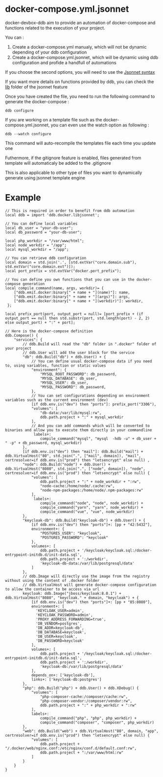 docker-compose.yml.jsonnet
===

docker-devbox-ddb aim to provide an automation of docker-compose and functions related to the execution of your project.

You can : 
1. Create a docker-compose.yml manualy, which will not be dynamic depending of your ddb configuration
2. Create a docker-compose.yml.jsonnet, which will be dynamic using ddb configuration and profide a handfull of automations

If you choose the second options, you will need to use the [Jsonnet syntax](https://jsonnet.org/)

If you want more details on functions provided by ddb, you can check the [lib](../ddb/feature/jsonnet/lib) folder of the jsonnet feature

Once you have created the file, you need to run the following command to generate the docker-compose : 
```shell script
ddb configure
```

If you are working on a template file such as the docker-compose.yml.jsonnet, you can even use the watch option as following :
```shell script
ddb --watch configure
```
This command will auto-recompile the templates file each time you update one 

Futhermore, if the gitignore feature is enabled, files generated from template will automaticaly be added to the .gitignore

This is also applicable to other type of files you want to dynamically generate using jsonnet template engine

# Example
```jsonnet
// This is required in order to benefit from ddb automation
local ddb = import 'ddb.docker.libjsonnet';

// You can define local variables
local db_user = "your-db-user";
local db_password = "your-db-user";

local php_workdir = "/var/www/html";
local node_workdir = "/app";
local mysql_workdir = "/app";

// You can retrieve ddb configuration
local domain = std.join('.', [std.extVar("core.domain.sub"), std.extVar("core.domain.ext")]);
local port_prefix = std.extVar("docker.port_prefix");

// You can define you own functions that you can use in the docker-compose generation
local compile_command(name, args, workdir)= {
    ["ddb.emit.docker:binary[" + name + "](name)"]: name,
    ["ddb.emit.docker:binary[" + name + "](args)"]: args,
    ["ddb.emit.docker:binary[" + name + "](workdir)"]: workdir,
 };

local prefix_port(port, output_port = null)= [port_prefix + (if output_port == null then std.substr(port, std.length(port) - 2, 2) else output_port) + ":" + port];

// Here is the docker-compose definition
ddb.Compose() {
	"services": {
        // ddb.Build will read the "db" folder in ".docker" folder of your project
        // ddb.User will add the user block for the service
		"db": ddb.Build("db") + ddb.User() + {
            // You can define usual docker-compose data if you need to, using variables, function or static values
			"environment": {
                "MYSQL_ROOT_PASSWORD": db_password,
                "MYSQL_DATABASE": db_user,
                "MYSQL_USER": db_user,
                "MYSQL_PASSWORD": db_password,
			},
            // You can set configurations depending on environment variables such as the current environment (dev)
			[if ddb.env.is("dev") then "ports"]: prefix_port("3306"),
			"volumes": [
				"db-data:/var/lib/mysql:rw",
				ddb.path.project + ":" + mysql_workdir
			],
            // And you can add commands which will be converted to binaries and allow you to execute them directly in your commandline
             labels+:
                compile_command("mysql", "mysql  -hdb -u" + db_user + " -p" + db_password, mysql_workdir)
		},
		[if ddb.env.is("dev") then "mail"]: ddb.Build("mail") + ddb.VirtualHost("80", std.join(".", ["mail", domain]), "mail", certresolver=if ddb.env.is("prod") then "letsencrypt" else null) ,
		"node": ddb.Build("node") + ddb.User() + ddb.VirtualHost("8080", std.join(".", ["node", domain]), "node", certresolver=if ddb.env.is("prod") then "letsencrypt" else null) {
			"volumes": [
				ddb.path.project + ":" + node_workdir + ":rw",
				"node-cache:/home/node/.cache:rw",
				"node-npm-packages:/home/node/.npm-packages:rw"
			],
             labels+:
                compile_command("node", "node", node_workdir) +
                compile_command("yarn", "yarn", node_workdir) +
                compile_command("vue", "vue", node_workdir)
		},
        "keycloak-db": ddb.Build("keycloak-db") + ddb.User() + {
            [if ddb.env.is("dev") then "ports"]+: [pp + "42:5432"],
            environment+: {
                "POSTGRES_USER": "keycloak",
                "POSTGRES_PASSWORD": "keycloak"
            },
            volumes+: [
                ddb.path.project + '/keycloak/keycloak.sql:/docker-entrypoint-initdb.d/init-data.sql',
                ddb.path.project + ':/workdir',
                'keycloak-db-data:/var/lib/postgresql/data'
            ]
        },
        // ddb.Image will directly use the image from the registry without using the content of .docker folder
        // ddb.VirtualHost will generate docker-compose configuration to allow the container to be access via url
        keycloak: ddb.Image("jboss/keycloak:8.0.1") + ddb.VirtualHost("8080", "keycloak." + domain, "keycloak") + {
            [if ddb.env.is("dev") then "ports"]+: [pp + "85:8080"],
            environment+: [
              'KEYCLOAK_USER=admin',
              'KEYCLOAK_PASSWORD=admin',
              'PROXY_ADDRESS_FORWARDING=true',
              'DB_VENDOR=postgres',
              'DB_ADDR=keycloak-db',
              'DB_DATABASE=keycloak',
              'DB_USER=keycloak',
              'DB_PASSWORD=keycloak'
            ],
            volumes+: [
                ddb.path.project + '/keycloak/keycloak.sql:/docker-entrypoint-initdb.d/init-data.sql',
                ddb.path.project + ':/workdir',
                'keycloak-db:/var/lib/postgresql/data'
            ],
            depends_on+: ['keycloak-db'],
            links+: ['keycloak-db:postgres']
        },
		"php": ddb.Build("php") + ddb.User() + ddb.XDebug() {
			"volumes": [
				"php-composer-cache:/composer/cache:rw",
				"php-composer-vendor:/composer/vendor:rw",
				ddb.path.project + ":" + php_workdir + ":rw"
			],
            labels+:
                compile_command("php", "php", php_workdir) +
                compile_command("composer", "composer", php_workdir)
		},
		"web": ddb.Build("web") + ddb.VirtualHost("80", domain, "app", certresolver=if ddb.env.is("prod") then "letsencrypt" else null) {
			"volumes": [
				ddb.path.project + "/.docker/web/nginx.conf:/etc/nginx/conf.d/default.conf:rw",
				ddb.path.project + ":/var/www/html:rw"
			]
		}
	}
}
``` 